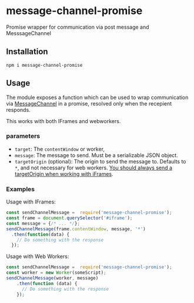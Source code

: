 # message-channel-promise
Promise wrapper for communication via post message and MesssageChannel


## Installation
`npm i message-channel-promise`

## Usage
The module exposes a function which can be used to wrap communication via [MessageChannel](https://developer.mozilla.org/en-US/docs/Web/API/Channel_Messaging_API) in a promise, resolved only when the recepient responds.

This works with both IFrames and webworkers.

### parameters
* `target`: The `contentWindow` or worker,
* `message`: The message to send. Must be a serializable JSON object.
* `targetOrigin` (optional): The origin to send the message to. Defaults to `*`, and not necessary for web workers.
[You should always send a targetOrigin when working with iFrames](https://developer.mozilla.org/en-US/docs/Web/API/Window/postMessage#Security_concerns).
### Examples

Usage with IFrames:

```js
const sendChannelMessage =  require('message-channel-promise');
const frame = document.querySelector('#iframe');
const message = {/* ... */};
sendChannelMessage(frame.contentWindow, message, '*')
  .then(function(data) {
    // Do something with the response
  });
```

Usage with Web Workers:

```js
const sendChannelMessage =  require('message-channel-promise');
const worker = new Worker(someScript);
sendChannelMessage(worker, message)
    .then(function (data) {
      // Do something with the response
    });
```